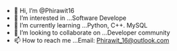- 👋 Hi, I’m @Phirawit16
- 👀 I’m interested in ...Software Develope
- 🌱 I’m currently learning ...Python, C++. MySQL
- 💞️ I’m looking to collaborate on ...Developer community
- 📫 How to reach me ...Email: Phirawit_16@outlook.com

<!---
Phirawit16/Phirawit16 is a ✨ special ✨ repository because its `README.md` (this file) appears on your GitHub profile.
You can click the Preview link to take a look at your changes.
--->
